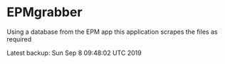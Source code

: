 # EPMgrabber
Using a database from the EPM app this application scrapes the files as required


Latest backup: Sun Sep 8 09:48:02 UTC 2019
